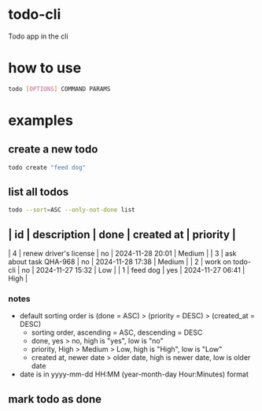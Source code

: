 # todo-cli
Todo app in the cli


# how to use
```bash
todo [OPTIONS] COMMAND PARAMS
```

# examples
## create a new todo
```bash
todo create "feed dog"
```

## list all todos
```bash
todo --sort=ASC --only-not-done list
```
| id | description            | done | created at       | priority |
---------------------------------------------------------------------
| 4  | renew driver's license | no   | 2024-11-28 20:01 | Medium   |
| 3  | ask about task QHA-968 | no   | 2024-11-28 17:38 | Medium   |
| 2  | work on todo-cli       | no   | 2024-11-27 15:32 | Low      |
| 1  | feed dog               | yes  | 2024-11-27 06:41 | High     |
### notes
- default sorting order is (done = ASC) > (priority = DESC) > (created_at = DESC)
    - sorting order, ascending = ASC, descending = DESC
    - done, yes > no, high is "yes", low is "no"
    - priority, High > Medium > Low, high is "High", low is "Low"
    - created at, newer date > older date, high is newer date, low is older date
- date is in yyyy-mm-dd HH:MM (year-month-day Hour:Minutes) format

## mark todo as done
